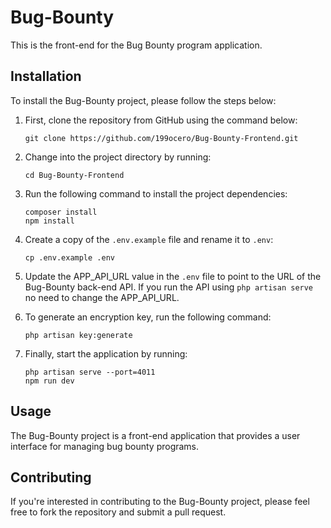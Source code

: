 # Bug-Bounty

This is the front-end for the Bug Bounty program application.

## Installation

To install the Bug-Bounty project, please follow the steps below:

1. First, clone the repository from GitHub using the command below:

   ```
   git clone https://github.com/199ocero/Bug-Bounty-Frontend.git
   ```

2. Change into the project directory by running:

   ```
   cd Bug-Bounty-Frontend
   ```

3. Run the following command to install the project dependencies:

   ```
   composer install
   npm install
   ```

4. Create a copy of the `.env.example` file and rename it to `.env`:

   ```
   cp .env.example .env
   ```

5. Update the APP_API_URL value in the `.env` file to point to the URL of the Bug-Bounty back-end API. If you run the API using `php artisan serve` no need to change the APP_API_URL.
6. To generate an encryption key, run the following command:

   ```
   php artisan key:generate
   ```

7. Finally, start the application by running:

   ```
   php artisan serve --port=4011
   npm run dev
   ```

## Usage

The Bug-Bounty project is a front-end application that provides a user interface for managing bug bounty programs.

## Contributing

If you're interested in contributing to the Bug-Bounty project, please feel free to fork the repository and submit a pull request.
